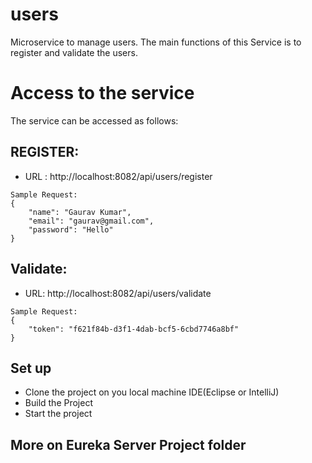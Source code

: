 # users
Microservice to manage users. The main functions of this Service is to register and validate the users.

# Access to the service
The service can be accessed as follows:

## REGISTER: 
- URL : http://localhost:8082/api/users/register

```
Sample Request:
{
    "name": "Gaurav Kumar",
    "email": "gaurav@gmail.com",
    "password": "Hello"
}
```

## Validate:
- URL: http://localhost:8082/api/users/validate
```
Sample Request:
{
    "token": "f621f84b-d3f1-4dab-bcf5-6cbd7746a8bf"
}

```
## Set up

- Clone the project on you local machine IDE(Eclipse or IntelliJ)
- Build the Project
- Start the project

## More on Eureka Server Project folder

